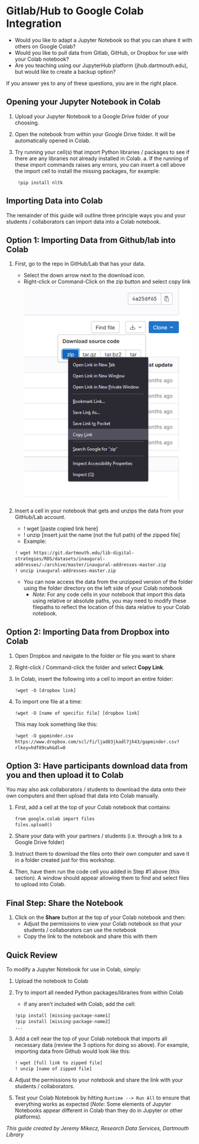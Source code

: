 # Gitlab/Hub to Google Colab Integration

+ Would you like to adapt a Jupyter Notebook so that you can share it with others on Google Colab?
+ Would you like to pull data from Gitlab, GitHub, or Dropbox for use with your Colab notebook?
+ Are you teaching using our JupyterHub platform (jhub.dartmouth.edu), but would like to create a backup option?

If you answer yes to any of these questions, you are in the right place.

## Opening your Jupyter Notebook in Colab

1. Upload your Jupyter Notebook to a Google Drive folder of your choosing.
2. Open the notebook from within your Google Drive folder. It will be automatically opened in Colab.
3. Try running your cell(s) that import Python libraries / packages to see if there are any libraries not already installed in Colab.
    a. If the running of these import commands raises any errors, you can insert a cell above the import cell to install the missing packages, for example:
        
        !pip install nltk

## Importing Data into Colab

The remainder of this guide will outline three principle ways you and your students / collaborators can import data into a Colab notebook.

## Option 1: Importing Data from Github/lab into Colab

1. First, go to the repo in GitHub/Lab that has your data. 
    + Select the down arrow next to the download icon.
    + Right-click or Command-Click on the zip button and select copy link
    ![text](images/zip-link.png)
2. 	Insert a cell in your notebook that gets and unzips the data from your GitHub/Lab account.
	+ ! wget [paste copied link here]
	+ ! unzip [insert just the name (not the full path) of the zipped file]
	+ Example:
    ```
    ! wget https://git.dartmouth.edu/lib-digital-strategies/RDS/datasets/inaugural-addresses/-/archive/master/inaugural-addresses-master.zip
	! unzip inaugural-addresses-master.zip
    ```
					
	+ You can now access the data from the unzipped version of the folder using the folder directory on the left side of your Colab notebook
        + *Note:* For any code cells in your notebook that import this data using relative or absolute paths, you may need to modify these filepaths to reflect the location of this data relative to your Colab notebook. 

## Option 2: Importing Data from Dropbox into Colab

1. Open Dropbox and navigate to the folder or file you want to share
2. Right-click / Command-click the folder and select **Copy Link**.
3. In Colab, insert the following into a cell to import an entire folder:
	
    ```
    !wget -O [dropbox link]
    ```

4. To import one file at  a time:

    ```
    !wget -O [name of specific file] [dropbox link]
    ```

    This may look something like this:

    ```
    !wget -O gapminder.csv https://www.dropbox.com/scl/fi/ljad83jkadl7jh43/gapminder.csv?rlkey=hdf89cwh&dl=0
    ```


## Option 3: Have participants download data from you and then upload it to Colab

You may also ask collaborators / students to download the data onto their own computers and then upload that data into Colab manually. 

1. First, add a cell at the top of your Colab notebook that contains:

    ```
    from google.colab import files
    files.upload()
    ```

2. Share your data with your partners / students (i.e. through a link to a Google Drive folder)
2. Instruct them to download the files onto their own computer and save it in a folder created just for this workshop.
1. Then, have them run the code cell you added in Step #1 above (this section). A window should appear allowing them to find and select files to upload into Colab.

## Final Step: Share the Notebook

1. Click on the **Share** button at the top of your Colab notebook and then:
    + Adjust the permissions to view your Colab notebook so that your students / collaborators can use the notebook 
    + Copy the link to the notebook and share this with them

## Quick Review

To modify a Jupyter Notebook for use in Colab, simply:
1.  Upload the notebook to Colab
2.  Try to import all needed Python packages/libraries from within Colab
    + if any aren't included with Colab, add the cell:
    ```
    !pip install [missing-package-name1]
    !pip install [missing-package-name2]
    ...
    ```
3. Add a cell near the top of your Colab notebook that imports all necessary data (review the 3 options for doing so above). For example, importing data from Github would look like this:

    ```
    ! wget [full link to zipped file]
    ! unzip [name of zipped file]
    ```

4. Adjust the permissions to your notebook and share the link with your students / collaborators.
5. Test your Colab Notebook by hitting `Runtime --> Run All` to ensure that everything works as expected (*Note*: Some elements of Jupyter Notebooks appear different in Colab than they do in Jupyter or other platforms). 


*This guide created by Jeremy Mikecz, Research Data Services, Dartmouth Library*

